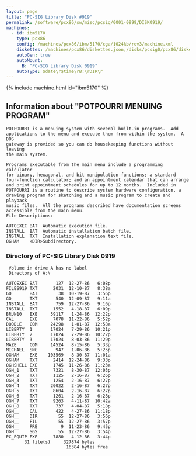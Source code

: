 ```yaml
---
layout: page
title: "PC-SIG Library Disk #919"
permalink: /software/pcx86/sw/misc/pcsig/0001-0999/DISK0919/
machines:
  - id: ibm5170
    type: pcx86
    config: /machines/pcx86/ibm/5170/cga/1024kb/rev3/machine.xml
    diskettes: /machines/pcx86/diskettes.json,/disks/pcsig0/pcx86/diskettes.json
    autoGen: true
    autoMount:
      B: "PC-SIG Library Disk 0919"
    autoType: $date\r$time\rB:\rDIR\r
---
```


{% include machine.html id="ibm5170" %}

## Information about "POTPOURRI MENUING PROGRAM"

    POTPOURRI is a menuing system with several built-in programs.  Add
    applications to the menu and execute them from within the system.  A DOS
    gateway is provided so you can do housekeeping functions without leaving
    the main system.
    
    Programs executable from the main menu include a programming calculator
    for binary, hexagonal, and bit manipulation functions; a standard
    four-function calculator; and an appointment calendar that can arrange
    and print appointment schedules for up to 12 months.  Included in
    POTPOURRI is a routine to describe system hardware configuration, a
    drawing program for sketching and a music program to create and playback
    music files.  All the programs described have documentation screens
    accessible from the main menu.
    File Descriptions:
    
    AUTOEXEC BAT  Automatic execution file.
    INSTALL  BAT  Automatic installation batch file.
    INSTALL  TXT  Installation explanation text file.
    OGHAM    <DIR>Subdirectory.

### Directory of PC-SIG Library Disk 0919

     Volume in drive A has no label
     Directory of A:\

    AUTOEXEC BAT       127  12-27-86   6:08p
    FILES919 TXT      2031  12-10-87   8:38a
    GO       BAT        38  10-19-87   3:56p
    GO       TXT       540  12-09-87   9:11a
    INSTALL  BAT       759  12-27-86   9:16p
    INSTALL  TXT      1552   4-18-87   6:09p
    BRUN10   EXE     59117   1-24-86  12:22p
    CAL      EXE      7078  11-22-86   5:52p
    DOODLE   COM     24298   1-01-87  12:58a
    LIBERTY  1       17024   7-29-86  10:21p
    LIBERTY  2       17024   7-29-86  10:22p
    LIBERTY  3       17024   8-03-86  11:29p
    MAZE     COM     14524   8-15-86   5:33p
    MICHAEL  SNG       947   1-06-86   5:25p
    OGHAM    EXE    103569   8-30-87  11:01a
    OGHAM    TXT      2414  12-24-86   9:33p
    OGHSHELL EXE      1745  11-26-86  11:23a
    OGH_1    TXT      7321   8-30-87  12:03p
    OGH_2    TXT      1125   2-16-87   6:26p
    OGH_3    TXT      1254   2-16-87   6:27p
    OGH_4    TXT     20022   2-16-87   6:27p
    OGH_5    TXT      8604   2-16-87   6:27p
    OGH_6    TXT      1261   2-16-87   6:28p
    OGH_7    TXT      9263   4-11-87  10:42a
    OGH_8    TXT       737   4-04-87   5:18p
    OGH__    CAL       422   4-27-86  11:18p
    OGH__    DIR        55  12-27-86   3:56p
    OGH__    FIL        55  12-27-86   3:57p
    OGH__    PRE         9  11-23-86   9:45p
    OGH__    SGS        55  12-27-86   3:54p
    PC_EQUIP EXE      7880   4-12-86   3:44p
           31 file(s)     327874 bytes
                           16384 bytes free
